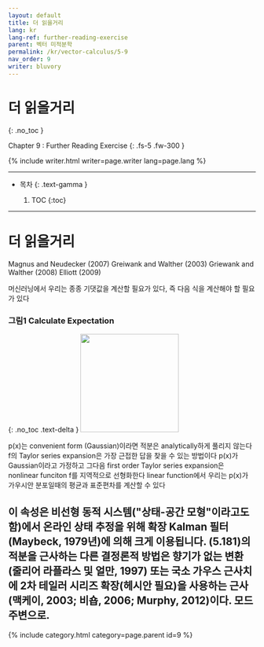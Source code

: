 ```yaml
---
layout: default
title: 더 읽을거리
lang: kr
lang-ref: further-reading-exercise
parent: 벡터 미적분학
permalink: /kr/vector-calculus/5-9
nav_order: 9
writer: bluvory
---
```


# 더 읽을거리
{: .no_toc }


Chapter 9 : Further Reading Exercise
{: .fs-5 .fw-300 }


{% include writer.html writer=page.writer lang=page.lang %}

---

- 목차
    {: .text-gamma }

    1. TOC
    {:toc}

---

# 더 읽을거리
Magnus and Neudecker (2007)
Greiwank and Walther (2003)
Griewank and Walther (2008)
Elliott (2009)


머신러닝에서 우리는 종종 기댓값을 계산할 필요가 있다, 즉 다음 식을 계산해야 할 필요가 있다
### **그림1** Calculate Expectation
{: .no_toc .text-delta }
<img src="{{ site.figure | absolute_url }}5.9.1.png" width="200px"/>

p(x)는 convenient form (Gaussian)이라면 적분은 analytically하게 풀리지 않는다
f의 Taylor series expansion은 가장 근접한 답을 찾을 수 있는 방법이다
p(x)가 Gaussian이라고 가정하고 그다음 first order Taylor series expansion은 nonlinear funciton f를 지역적으로 선형화한다
linear function에서 우리는 p(x)가 가우시안 분포일때의 평균과 표준편차를 계산할 수 있다


이 속성은 비선형 동적 시스템("상태-공간 모형"이라고도 함)에서 온라인 상태 추정을 위해 확장 Kalman 필터(Maybeck, 1979년)에 의해 크게 이용됩니다. (5.181)의 적분을 근사하는 다른 결정론적 방법은 향기가 없는 변환(줄리어 라플라스 및 얼만, 1997) 또는 국소 가우스 근사치에 2차 테일러 시리즈 확장(헤시안 필요)을 사용하는 근사(맥케이, 2003; 비숍, 2006; Murphy, 2012)이다. 모드 주변으로.
---

{% include category.html category=page.parent id=9 %}
